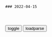 ```tip
### 2022-04-15
```

<table id="tbc" style="white-space:pre-wrap">
</table>
<button onclick="toggleb()">toggle</button>
<button onclick="loadparse()">loadparse</button>
<br>
<!-- 🌸<br>🍅-　-🍑<hr>🍀 -->
<pre>
<textarea rows="30" cols="100" style="display: none" id="tar">

我们应如何辨识，用数据和统计语言精心编织的谎言？
https://mbd.baidu.com/newspage/data/landingsuper?context=%7B%22nid%22%3A%22news_9448337879615686136%22%7D&n_type=-1&p_from=-1

<font size="1" style="color:#DCDCDC">2022-04-15</font>

逍遥游（《庄子》首篇）_百度百科
https://baike.baidu.com/item/%E9%80%8D%E9%81%A5%E6%B8%B8/1506?fr=aladdin

鹪鹩巢于深林，不过一枝；偃鼠饮河，不过满腹。

<font size="1" style="color:#DCDCDC">2022-04-15</font>

为什么别人不尊重你？
https://mbd.baidu.com/newspage/data/videolanding?nid=sv_11597957442563314989&sourceFrom=pc_feedlist

为什么别人不尊重你？
你很骄傲，自视甚高，但其实你的真实水平一般。
你情商低，人还作遇到事情玻璃心。
受到别人挤兑，却一个人隐忍着，也不知道该怎么反抗。

<font size="1" style="color:#DCDCDC">2022-04-15</font>

银魂：星海坊主初见神乐妈妈，身体反应告诉他这是一见钟情
https://mbd.baidu.com/newspage/data/videolanding?nid=sv_14794495031516468135&sourceFrom=pc_feedlist

虽然人没法住了，但他们能靠啃食土壤，饮下腐水活着。
不过是星球上存活的无数生物中，人灭亡了而已。

<font size="1" style="color:#DCDCDC">2022-04-15</font>

四目相望却装作不认识，奥黛丽赫本隐忍而深情的爱，多数人看哭！
https://mbd.baidu.com/newspage/data/videolanding?nid=sv_8181572392886323994&sourceFrom=pc_feedlist

罗马假日

<font size="1" style="color:#DCDCDC">2022-04-15</font>

zg古代，哪种方式当上皇帝的难度最大？第一种绝对堪称地狱难度
https://mbd.baidu.com/newspage/data/landingsuper?context=%7B%22nid%22%3A%22news_8630261950955884130%22%7D&n_type=-1&p_from=-1

<font size="1" style="color:#DCDCDC">2022-04-15</font>

教父：本以为教父很厉害，结果碰到了军阀，直接沦为一头待宰羔羊
https://mbd.baidu.com/newspage/data/videolanding?nid=sv_11558649509364733062&sourceFrom=pc_feedlist

<font size="1" style="color:#DCDCDC">2022-04-15</font>

史海：x仲勋三次致电mzd 痛批“左”祸——z新网
https://www.chinanews.com.cn/cul/2010/08-11/2460507.shtml

<font size="1" style="color:#DCDCDC">2022-04-15</font>

落马正厅为升g给父亲迁坟：听到自己被查，竟在父亲坟前放生兔子_腾讯新闻
https://new.qq.com/omn/20220414/20220414V0A6RZ00.html

<font size="1" style="color:#DCDCDC">2022-04-15</font>

李泉：为什么zg的叙事越来越难以影响美gmz？
https://mbd.baidu.com/newspage/data/landingsuper?context=%7B%22nid%22%3A%22news_9045118880894316262%22%7D&n_type=-1&p_from=-1

从数据上来看，美ggz针对zg的情绪已经表现出比较高的负面同质性。这样的心理塑造过程一旦完成，就将更加方便美国决策层在需要的时候制定更强硬的对hz策。z方的叙事角度和内容也就更加难以影响美ggz。

不过这个看似攻守兼备的心理建设过程管得了一时，管不了一世。它对美国来说也可以变成一把双刃剑

<font size="1" style="color:#DCDCDC">2022-04-15</font>

</textarea>
</pre>
<!-- 🍀<br>🍑-　-🍅<hr>🌸 -->

```note
```

<link
  rel="stylesheet"
  href="https://cdn.jsdelivr.net/npm/@fancyapps/ui/dist/fancybox.css"
/>
<script src="https://cdn.jsdelivr.net/npm/@fancyapps/ui@4.0/dist/fancybox.umd.js"></script>

<script type="text/javascript">

var __urlRegex = /(\b(https?|ftp|file):\/\/[-A-Z0-9+&@#\/%?=~_|!:,.;]*[-A-Z0-9+&@#\/%=~_|])/ig;
var __imgRegex = /\.(?:jpe?g|gif|png|webp)$/i;

loadparse();

function parseURL($string){

    var exp = __urlRegex;
    return $string.replace(exp,function(match){
            __imgRegex.lastIndex=0;
            if(__imgRegex.test(match)){
                return '<a data-fancybox="gallery" href="' + match.replace("/p=700", "")
                 + '"><img src="' + match.replace("/p=700", "/p=160x200")+'" width="64"></a>';
            }
            else{
                return '<a href="' + match + '" target="_blank">' + match + '</a>';
            }
        }
    );
}

function loadparse() {
  tbc.innerHTML = parseURL(tar.value);
}

function toggleb() {
  var x = document.getElementById("tar");
  if (x.style.display === "none") {
    x.style.display = "";
  } else {
    x.style.display = "none";
  }
}

</script>

